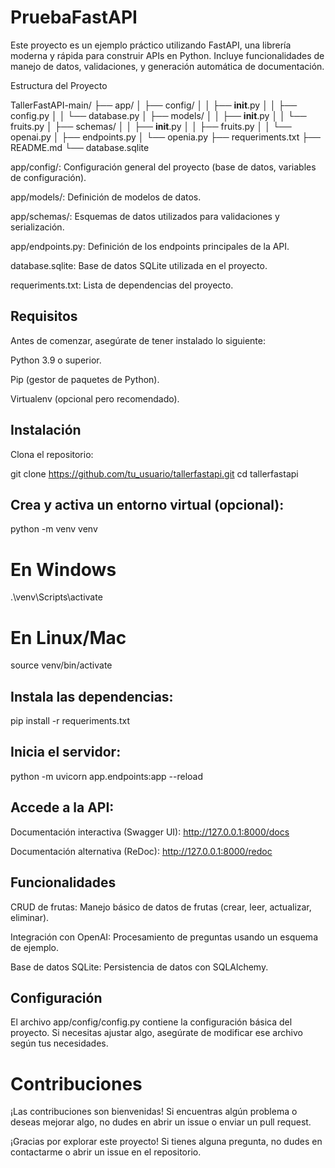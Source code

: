 # PruebaFastAPI
Este proyecto es un ejemplo práctico utilizando FastAPI, una librería moderna y rápida para construir APIs en Python. Incluye funcionalidades de manejo de datos, validaciones, y generación automática de documentación.

Estructura del Proyecto

TallerFastAPI-main/
├── app/
│   ├── config/
│   │   ├── __init__.py
│   │   ├── config.py
│   │   └── database.py
│   ├── models/
│   │   ├── __init__.py
│   │   └── fruits.py
│   ├── schemas/
│   │   ├── __init__.py
│   │   ├── fruits.py
│   │   └── openai.py
│   ├── endpoints.py
│   └── openia.py
├── requeriments.txt
├── README.md
└── database.sqlite

app/config/: Configuración general del proyecto (base de datos, variables de configuración).

app/models/: Definición de modelos de datos.

app/schemas/: Esquemas de datos utilizados para validaciones y serialización.

app/endpoints.py: Definición de los endpoints principales de la API.

database.sqlite: Base de datos SQLite utilizada en el proyecto.

requeriments.txt: Lista de dependencias del proyecto.

## Requisitos

Antes de comenzar, asegúrate de tener instalado lo siguiente:

Python 3.9 o superior.

Pip (gestor de paquetes de Python).

Virtualenv (opcional pero recomendado).

## Instalación

Clona el repositorio:

git clone https://github.com/tu_usuario/tallerfastapi.git
cd tallerfastapi

## Crea y activa un entorno virtual (opcional):

python -m venv venv
# En Windows
.\venv\Scripts\activate
# En Linux/Mac
source venv/bin/activate

## Instala las dependencias:

pip install -r requeriments.txt

## Inicia el servidor:

python -m uvicorn app.endpoints:app --reload

## Accede a la API:

Documentación interactiva (Swagger UI): http://127.0.0.1:8000/docs

Documentación alternativa (ReDoc): http://127.0.0.1:8000/redoc

## Funcionalidades

CRUD de frutas: Manejo básico de datos de frutas (crear, leer, actualizar, eliminar).

Integración con OpenAI: Procesamiento de preguntas usando un esquema de ejemplo.

Base de datos SQLite: Persistencia de datos con SQLAlchemy.

## Configuración

El archivo app/config/config.py contiene la configuración básica del proyecto. Si necesitas ajustar algo, asegúrate de modificar ese archivo según tus necesidades.

# Contribuciones

¡Las contribuciones son bienvenidas! Si encuentras algún problema o deseas mejorar algo, no dudes en abrir un issue o enviar un pull request.

¡Gracias por explorar este proyecto! Si tienes alguna pregunta, no dudes en contactarme o abrir un issue en el repositorio.
